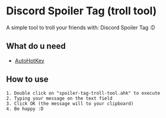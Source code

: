 # Discord Spoiler Tag (troll tool)
A simple tool to troll your friends with: Discord Spoiler Tag :D

## What do u need
- [AutoHotKey](https://www.autohotkey.com/)

## How to use
```
1. Double click on "spoiler-tag-troll-tool.ahk" to execute
2. Typing your message on the text field
3. Click OK (the message will to your clipboard)
4. Be happy :D
```
